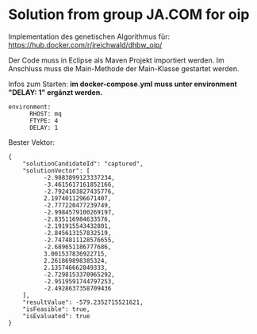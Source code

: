 # Solution from group JA.COM for oip

Implementation des genetischen Algorithmus für: https://hub.docker.com/r/jreichwald/dhbw_oip/

Der Code muss in Eclipse als Maven Projekt importiert werden. Im Anschluss muss die Main-Methode der Main-Klasse gestartet werden.

Infos zum Starten:
**im docker-compose.yml muss unter environment "DELAY: 1" ergänzt werden.**

```
environment:
      RHOST: mq
      FTYPE: 4
      DELAY: 1
```



Bester Vektor:
```
{
    "solutionCandidateId": "captured",
    "solutionVector": [
          -2.9883899123337234,
          -3.4615617161852166,
          -2.7924103827435776,
          2.1974011296671407,
          -2.777220477239749,
          -2.9984579100269197,
          -2.835116984633576,
          -2.191915543432801,
          -2.845613157832519,
          -2.7474811128576655,
          -2.689651186777686,
          3.001537836922715,
          2.261869898385324,
          2.135746662849333,
          -2.7298153370965292,
          -2.9519591744797253,
          -2.4928637358709436
    ],
    "resultValue": -579.2352715521621,
    "isFeasible": true,
    "isEvaluated": true
}
```
